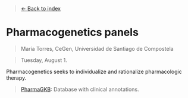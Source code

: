 > [<- Back to index](README.md)

# Pharmacogenetics panels

> María Torres, CeGen, Universidad de Santiago de Compostela

> Tuesday, August 1.

Pharmacogenetics seeks to individualize and rationalize pharmacologic therapy.

> [PharmaGKB](www.pharmagkb.com): Database with clinical annotations.
